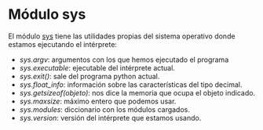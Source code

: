# Módulo sys

El módulo [sys](https://docs.python.org/3/library/sys.html) tiene las utilidades propias del sistema operativo donde estamos ejecutando el intérprete:

* *sys.argv*: argumentos con los que hemos ejecutado el programa
* *sys.executable*: ejecutable del intérprete actual.
* *sys.exit()*: sale del programa python actual.
* *sys.float_info*: información sobre las características del tipo decimal.
* *sys.getsizeof(objeto)*: nos dice la memoria que ocupa el objeto indicado.
* *sys.maxsize*: máximo entero que podemos usar.
* *sys.modules*: diccionario con los módulos cargados.
* *sys.version*: versión del intérprete que estamos usando.

